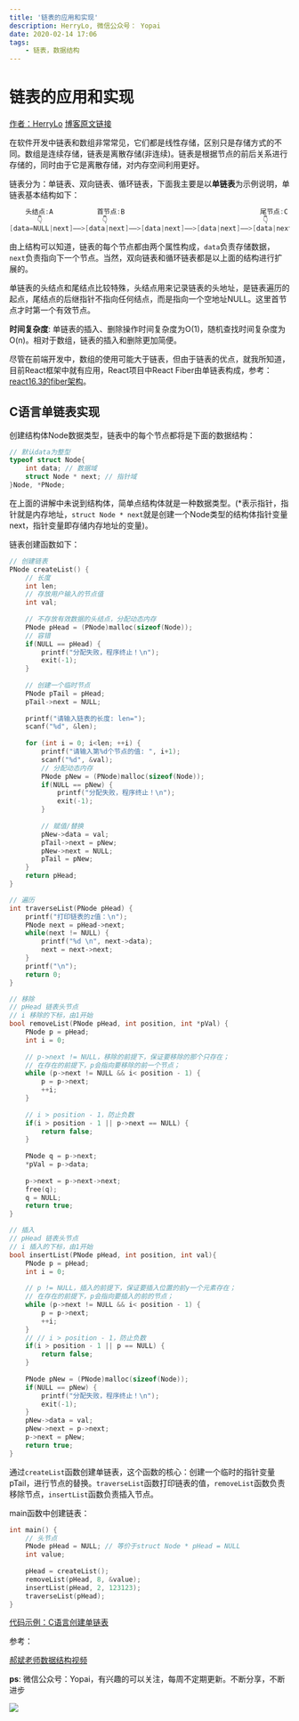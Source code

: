 ```yaml
---
title: '链表的应用和实现'
description: HerryLo, 微信公众号： Yopai
date: 2020-02-14 17:06
tags: 
    - 链表，数据结构
---
```


# 链表的应用和实现

[作者：HerryLo](https://github.com/HerryLo)
[博客原文链接](https://github.com/AttemptWeb/Record/issues/22)

在软件开发中链表和数组非常常见，它们都是线性存储，区别只是存储方式的不同。数组是连续存储，链表是离散存储(非连续)。链表是根据节点的前后关系进行存储的，同时由于它是离散存储，对内存空间利用更好。

链表分为：单链表、双向链表、循环链表，下面我主要是以**单链表**为示例说明，单链表基本结构如下：

```c
    头结点:A           首节点:B                                  尾节点:C
       👇               👇                                       👇
[data=NULL|next]——>[data|next]——>[data|next]——>[data|next]——>[data|next]——> NULL
```
由上结构可以知道，链表的每个节点都由两个属性构成，```data```负责存储数据，```next```负责指向下一个节点。当然，双向链表和循环链表都是以上面的结构进行扩展的。

单链表的头结点和尾结点比较特殊，头结点用来记录链表的头地址，是链表遍历的起点，尾结点的后继指针不指向任何结点，而是指向一个空地址NULL。这里首节点才时第一个有效节点。

**时间复杂度**: 单链表的插入、删除操作时间复杂度为O(1)，随机查找时间复杂度为O(n)。相对于数组，链表的插入和删除更加简便。

尽管在前端开发中，数组的使用可能大于链表，但由于链表的优点，就我所知道，目前React框架中就有应用，React项目中React Fiber由单链表构成，参考：[react16.3的fiber架构](https://blog.csdn.net/songshuzhong/article/details/80642651)。

## C语言单链表实现

创建结构体Node数据类型，链表中的每个节点都将是下面的数据结构：
```c
// 默认data为整型
typeof struct Node{
    int data; // 数据域
    struct Node * next; // 指针域
}Node, *PNode;
```
在上面的讲解中未说到结构体，简单点结构体就是一种数据类型。(*表示指针，指针就是内存地址，```struct Node * next```就是创建一个Node类型的结构体指针变量next，指针变量即存储内存地址的变量)。

链表创建函数如下：
```c
// 创建链表
PNode createList() {
    // 长度
    int len;
    // 存放用户输入的节点值
    int val;
    
    // 不存放有效数据的头结点，分配动态内存
    PNode pHead = (PNode)malloc(sizeof(Node));
    // 容错
    if(NULL == pHead) {
        printf("分配失败，程序终止！\n");
        exit(-1);
    }
    
    // 创建一个临时节点
    PNode pTail = pHead;
    pTail->next = NULL;
    
    printf("请输入链表的长度: len=");
    scanf("%d", &len);
    
    for (int i = 0; i<len; ++i) {
        printf("请输入第%d个节点的值: ", i+1);
        scanf("%d", &val);
        // 分配动态内存
        PNode pNew = (PNode)malloc(sizeof(Node));
        if(NULL == pNew) {
            printf("分配失败，程序终止！\n");
            exit(-1);
        }
        
        // 赋值/替换
        pNew->data = val;
        pTail->next = pNew;
        pNew->next = NULL;
        pTail = pNew;
    }
    return pHead;
}

// 遍历  
int traverseList(PNode pHead) {
    printf("打印链表的z值：\n");
    PNode next = pHead->next;
    while(next != NULL) {
        printf("%d \n", next->data);
        next = next->next;
    }
    printf("\n");
    return 0;
}

// 移除
// pHead 链表头节点
// i 移除的下标，由1开始
bool removeList(PNode pHead, int position, int *pVal) {
    PNode p = pHead;
    int i = 0;
    
    // p->next != NULL，移除的前提下，保证要移除的那个只存在；
    // 在存在的前提下，p会指向要移除的前一个节点；
    while (p->next != NULL && i< position - 1) {
        p = p->next;
        ++i;
    }
    
    // i > position - 1，防止负数
    if(i > position - 1 || p->next == NULL) {
        return false;
    }
    
    PNode q = p->next;
    *pVal = p->data;
    
    p->next = p->next->next;
    free(q);
    q = NULL;
    return true;
}

// 插入
// pHead 链表头节点
// i 插入的下标，由1开始
bool insertList(PNode pHead, int position, int val){
    PNode p = pHead;
    int i = 0;
    
    // p != NULL，插入的前提下，保证要插入位置的前y一个元素存在；
    // 在存在的前提下，p会指向要插入的前的节点；
    while (p->next != NULL && i< position - 1) {
        p = p->next;
        ++i;
    }
    // // i > position - 1，防止负数
    if(i > position - 1 || p == NULL) {
        return false;
    }
    
    PNode pNew = (PNode)malloc(sizeof(Node));
    if(NULL == pNew) {
        printf("分配失败，程序终止！\n");
        exit(-1);
    }
    pNew->data = val;
    pNew->next = p->next;
    p->next = pNew;
    return true;
}
```
通过```createList```函数创建单链表，这个函数的核心：创建一个临时的指针变量pTail，进行节点的替换。```traverseList```函数打印链表的值，```removeList```函数负责移除节点，```insertList```函数负责插入节点。

main函数中创建链表：
```c
int main() {
    // 头节点
    PNode pHead = NULL; // 等价于struct Node * pHead = NULL
    int value;
    
    pHead = createList();
    removeList(pHead, 8, &value);
    insertList(pHead, 2, 123123);
    traverseList(pHead);
}
```

[代码示例：C语言创建单链表](https://github.com/HerryLo/CStruct/blob/master/list/main.c)

参考：

[郝斌老师数据结构视频](https://www.bilibili.com/video/av12907870?p=14)

**ps**: 微信公众号：Yopai，有兴趣的可以关注，每周不定期更新。不断分享，不断进步

![](/webChat1.png)
